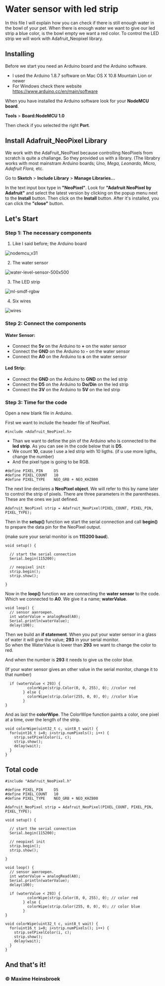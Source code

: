 # Water sensor with led strip

In this file I will explain how you can check if there is still enough water in the bowl of your pet. When there is enough water we want to give our led strip a blue color, is the bowl empty we want a red color. To control the LED strip we will work with Adafruit_Neopixel library. 

## Installing

Before we start you need an Arduino board and the Arduino software.
- I used the Arduino 1.8.7 software on Mac OS X 10.8 Mountain Lion or newer
- For Windows check there website https://www.arduino.cc/en/main/software

When you have installed the Arduino software look for your **NodeMCU board**.

**Tools** > **Board:NodeMCU 1.0**

Then check if you selected the right **Port**.


## Install Adafruit_NeoPixel Library
We work with the AdaFruit_NeoPixel because controlling NeoPixels from scratch is quite a challange. 
So they provided us with a library. (The librabry works with most mainstram Arduino boards; *Uno, Mega, Leonardo, Micro, Adafruit Flora,* etc.


Go to **Sketch** > **Include Library** > **Manage Libraries...** 

In the text input box type in **"NeoPixel"**. Look for **"Adafruit NeoPixel by Adafruit"** and select the latest version by clicking on the popup menu next to the **Install** button. Then click on the **Install** button. After it's installed, you can click the **"close"** button.

## Let's Start

### Step 1: The necessary components
1. Like I said before; the Arduino board

![nodemcu_v31](https://user-images.githubusercontent.com/45005992/48438606-9ff2f800-e784-11e8-9069-c8e20df16755.png)

2. The water sensor

![water-level-sensor-500x500](https://user-images.githubusercontent.com/45005992/48438602-9b2e4400-e784-11e8-8332-8d228c97539f.png)

3. The LED strip 

![ml-smdf-rgbw](https://user-images.githubusercontent.com/45005992/48438604-9d909e00-e784-11e8-9a86-a58213be5896.png)

4. Six wires

![wires](https://user-images.githubusercontent.com/45005992/48438829-27406b80-e785-11e8-80bc-1f59be195a8b.png)


### Step 2: Connect the components
#### Water Sensor:
- Connect the **5v** on the Arduino to **+** on the water sensor
- Connect the **GND** on the Arduino to **-** on the water sensor
- Connect the **A0** on the Arduino to **s** on the water sensor
#### Led Strip:
- Connect the **GND** on the Arduino to **GND** on the led strip
- Connect the **D5** on the Arduino to **Do/Din** on the led strip
- Connect the **3V** on the Arduino to **5V** on the led strip

### Step 3: Time for the code
Open a new blank file in Arduino.

First we want to include the header file of NeoPixel.
```
#include <Adafruit_NeoPixel.h>
```

- Than we want to define the pin of the Arduino who is connected to the **led strip**. As you can see in the code below that is **D5**.
- We count **10**, cause I use a led strip with 10 ligths. (if u use more ligths, change the number)
- And the pixel type is going to be RGB.

```
#define PIXEL_PIN     D5
#define PIXEL_COUNT   10
#define PIXEL_TYPE    NEO_GRB + NEO_KHZ800
```

The next line declares a **NeoPixel object**. We will refer to this by name later to control the strip of pixels. There are three parameters in the parentheses. These are the ones we just defined. 

```
Adafruit_NeoPixel strip = Adafruit_NeoPixel(PIXEL_COUNT, PIXEL_PIN, PIXEL_TYPE);
```

Then in the **setup()** function we start the serial connection and call **begin()** to prepare the data pin for the NeoPixel output.

(make sure your serial monitor is on **115200 baud**).

```
void setup() {

  // start the serial connection
  Serial.begin(115200);
  
  // neopixel init
  strip.begin();
  strip.show();

}
```

Now in the **loop()** function we are connecting the **water sensor** to the code. Which we connected to **A0**.
We give it a name; **waterValue**. 


```
void loop() {
  // sensor aanroepen.
  int waterValue = analogRead(A0);
  Serial.println(waterValue);
  delay(100);
```

Then we build an **if statement**. When you put your water sensor in a glass of water it will give the value; **293** in your serial monitor.  
So when the WaterValue is lower than **293** we want to change the color to red.

And when the number is **293** it needs to give us the color blue.

(If your water sensor gives an other value in the serial monitor, change it to that number)
```
  if (waterValue < 293) {
          colorWipe(strip.Color(0, 0, 255), 0); //color red
        } else {
          colorWipe(strip.Color(255, 0, 0), 0); //color blue
        }
}
```

And as last the **colorWipe**. 
The ColorWipe function paints a color, one pixel at a time, over the length of the strip.  

```
void colorWipe(uint32_t c, uint8_t wait) {
  for(uint16_t i=0; i<strip.numPixels(); i++) {
    strip.setPixelColor(i, c);
    strip.show();
    delay(wait);
  }
}
```

## Total code

```
#include "Adafruit_NeoPixel.h"

#define PIXEL_PIN     D5
#define PIXEL_COUNT   10
#define PIXEL_TYPE    NEO_GRB + NEO_KHZ800

Adafruit_NeoPixel strip = Adafruit_NeoPixel(PIXEL_COUNT, PIXEL_PIN, PIXEL_TYPE);

void setup() {

  // start the serial connection
  Serial.begin(115200);
  
  // neopixel init
  strip.begin();
  strip.show();

}

void loop() {
  // sensor aanroepen.
  int waterValue = analogRead(A0);
  Serial.println(waterValue);
  delay(100);

  if (waterValue < 293) {
          colorWipe(strip.Color(0, 0, 255), 0); // color red
        } else {
          colorWipe(strip.Color(255, 0, 0), 0); // color blue
        }
}

void colorWipe(uint32_t c, uint8_t wait) {
  for(uint16_t i=0; i<strip.numPixels(); i++) {
    strip.setPixelColor(i, c);
    strip.show();
    delay(wait);
  }
}
```
## And that's it!
### © Maxime Heinsbroek
